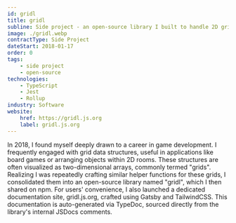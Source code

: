 ```yaml
---
id: gridl
title: gridl
subline: Side project - an open-source library I built to handle 2D grid data structures.
image: ./gridl.webp
contractType: Side Project
dateStart: 2018-01-17
order: 0
tags:
    - side project
    - open-source
technologies:
    - TypeScript
    - Jest
    - Rollup
industry: Software
website:
    href: https://gridl.js.org
    label: gridl.js.org
---
```


In 2018, I found myself deeply drawn to a career in game development. I frequently engaged with grid data structures, useful in applications like board games or arranging objects within 2D rooms. These structures are often visualized as two-dimensional arrays, commonly termed "grids". Realizing I was repeatedly crafting similar helper functions for these grids, I consolidated them into an open-source library named "gridl", which I then shared on npm. For users' convenience, I also launched a dedicated documentation site, gridl.js.org, crafted using Gatsby and TailwindCSS. This documentation is auto-generated via TypeDoc, sourced directly from the library's internal JSDocs comments.
